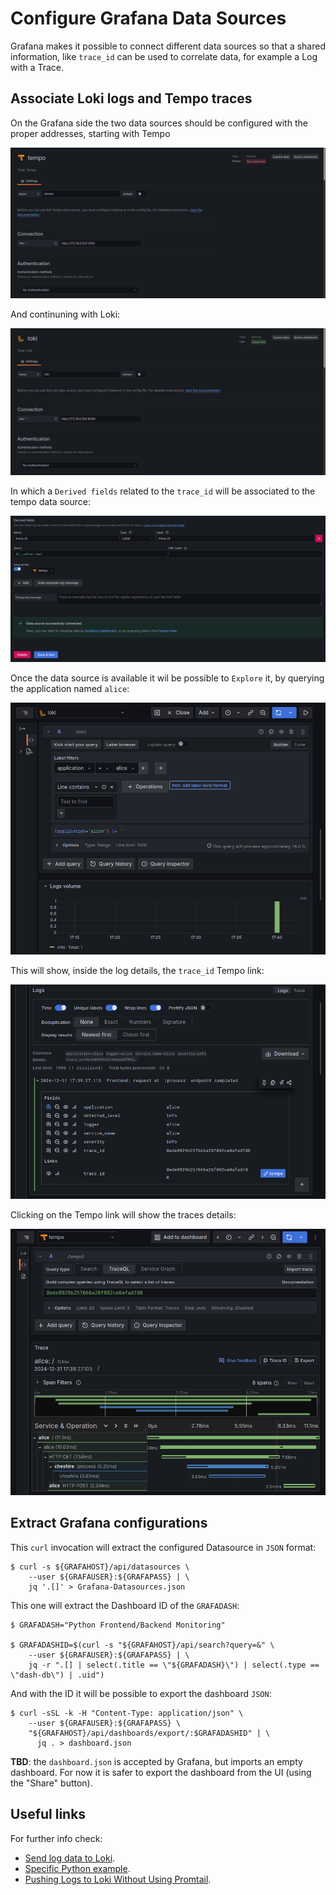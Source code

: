 # Configure Grafana Data Sources

Grafana makes it possible to connect different data sources so that a shared
information, like `trace_id` can be used to correlate data, for example a Log
with a Trace.

## Associate Loki logs and Tempo traces

On the Grafana side the two data sources should be configured with the proper
addresses, starting with Tempo

![Tempo conf](images/Grafana-Tempo-Datasource.png)

And continuning with Loki:

![Loki conf](images/Grafana-Loki-Datasource.png)

In which a `Derived fields` related to the `trace_id` will be associated to the
tempo data source:

![Loki Derived fields](images/Grafana-Loki-Datasource-Derived-fields-trace_id.png)

Once the data source is available it wil be possible to `Explore` it, by
querying the application named `alice`:

![Loki Query](images/Grafana-Loki-01-query-application.png)

This will show, inside the log details, the `trace_id` Tempo link:

![Loki trace_id link](images/Grafana-Loki-02-trace_id-link.png)

Clicking on the Tempo link will show the traces details:

![Tempo traces](images/Grafana-Loki-03-traces-view.png)

## Extract Grafana configurations

This `curl` invocation will extract the configured Datasource in `JSON` format:

```console
$ curl -s ${GRAFAHOST}/api/datasources \
    --user ${GRAFAUSER}:${GRAFAPASS} | \
    jq '.[]' > Grafana-Datasources.json
```

This one will extract the Dashboard ID of the `GRAFADASH`:

```console
$ GRAFADASH="Python Frontend/Backend Monitoring"

$ GRAFADASHID=$(curl -s "${GRAFAHOST}/api/search?query=&" \
    --user ${GRAFAUSER}:${GRAFAPASS} | \
    jq -r ".[] | select(.title == \"${GRAFADASH}\") | select(.type == \"dash-db\") | .uid")
```

And with the ID it will be possible to export the dashboard `JSON`:

```console
$ curl -sSL -k -H "Content-Type: application/json" \
    --user ${GRAFAUSER}:${GRAFAPASS} \
    "${GRAFAHOST}/api/dashboards/export/:$GRAFADASHID" | \
      jq . > dashboard.json
```

**TBD**: the `dashboard.json` is accepted by Grafana, but imports an empty
dashboard. For now it is safer to export the dashboard from the UI (using the
"Share" button).

## Useful links

For further info check:

- [Send log data to Loki](https://grafana.com/docs/loki/latest/send-data/).
- [Specific Python example](https://pypi.org/project/python-logging-loki/).
- [Pushing Logs to Loki Without Using Promtail](https://medium.com/geekculture/pushing-logs-to-loki-without-using-promtail-fc31dfdde3c6).
